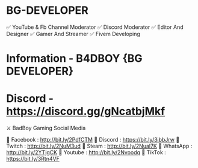# BG-DEVELOPER

✅ YouTube & Fb Channel Moderator ✅ Discord Moderator ✅ Editor And Designer ✅ Gamer And Streamer ✅ Fivem Developing

# Information - B4DBOY {BG DEVELOPER}
# Discord - https://discord.gg/gNcatbjMkf


⚔️ BadBoy Gaming Social Media

📌 Facebook : http://bit.ly/2PdfCTM
📌 Discord : https://bit.ly/3ibbJrw
📌 Twitch : http://bit.ly/2NuM3ud
📌 Steam : http://bit.ly/2Nual7K
📌 WhatsApp : http://bit.ly/2YTjgCK
📌 Youtube : http://bit.ly/2Nvoodq
📌 TikTok : https://bit.ly/3Rtn4VF
